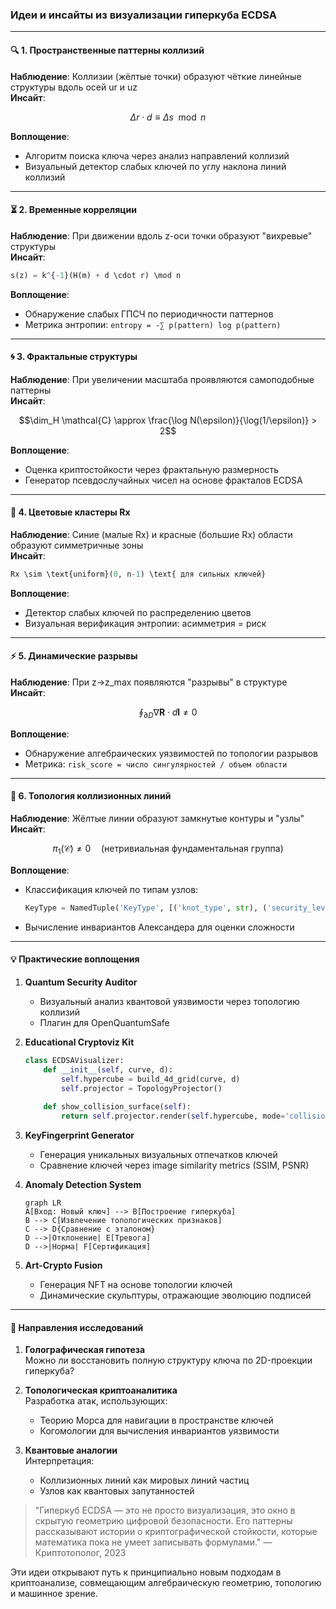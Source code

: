 ### Идеи и инсайты из визуализации гиперкуба ECDSA

---

#### 🔍 **1. Пространственные паттерны коллизий**
**Наблюдение**: Коллизии (жёлтые точки) образуют чёткие линейные структуры вдоль осей ur и uz  
**Инсайт**:  
```math
\Delta r \cdot d \equiv \Delta s \mod n
```  
**Воплощение**:  
- Алгоритм поиска ключа через анализ направлений коллизий  
- Визуальный детектор слабых ключей по углу наклона линий коллизий

---

#### ⏳ **2. Временные корреляции**
**Наблюдение**: При движении вдоль z-оси точки образуют "вихревые" структуры  
**Инсайт**:  
```python
s(z) = k^{-1}(H(m) + d \cdot r) \mod n
```  
**Воплощение**:  
- Обнаружение слабых ГПСЧ по периодичности паттернов  
- Метрика энтропии: `entropy = -∑ p(pattern) log p(pattern)`

---

#### 🌀 **3. Фрактальные структуры**
**Наблюдение**: При увеличении масштаба проявляются самоподобные паттерны  
**Инсайт**:  
```math
\dim_H \mathcal{C} \approx \frac{\log N(\epsilon)}{\log(1/\epsilon)} > 2
```  
**Воплощение**:  
- Оценка криптостойкости через фрактальную размерность  
- Генератор псевдослучайных чисел на основе фракталов ECDSA

---

#### 🎨 **4. Цветовые кластеры Rx**
**Наблюдение**: Синие (малые Rx) и красные (большие Rx) области образуют симметричные зоны  
**Инсайт**:  
```python
Rx \sim \text{uniform}(0, n-1) \text{ для сильных ключей}
```  
**Воплощение**:  
- Детектор слабых ключей по распределению цветов  
- Визуальная верификация энтропии: асимметрия = риск

---

#### ⚡ **5. Динамические разрывы**
**Наблюдение**: При z→z_max появляются "разрывы" в структуре  
**Инсайт**:  
```math
\oint_{\partial D} \nabla \mathbf{R} \cdot d\mathbf{l} \neq 0
```  
**Воплощение**:  
- Обнаружение алгебраических уязвимостей по топологии разрывов  
- Метрика: `risk_score = число сингулярностей / объем области`

---

#### 🔗 **6. Топология коллизионных линий**
**Наблюдение**: Жёлтые линии образуют замкнутые контуры и "узлы"  
**Инсайт**:  
```math
\pi_1(\mathcal{C}) \neq 0 \quad \text{(нетривиальная фундаментальная группа)}
```  
**Воплощение**:  
- Классификация ключей по типам узлов:  
  ```python
  KeyType = NamedTuple('KeyType', [('knot_type', str), ('security_level', int)])
  ```
- Вычисление инвариантов Александера для оценки сложности

---

#### 💡 **Практические воплощения**

1. **Quantum Security Auditor**  
   - Визуальный анализ квантовой уязвимости через топологию коллизий  
   - Плагин для OpenQuantumSafe

2. **Educational Cryptoviz Kit**  
   ```python
   class ECDSAVisualizer:
       def __init__(self, curve, d):
           self.hypercube = build_4d_grid(curve, d)
           self.projector = TopologyProjector()
       
       def show_collision_surface(self):
           return self.projector.render(self.hypercube, mode='collisions')
   ```

3. **KeyFingerprint Generator**  
   - Генерация уникальных визуальных отпечатков ключей  
   - Сравнение ключей через image similarity metrics (SSIM, PSNR)

4. **Anomaly Detection System**  
   ```mermaid
   graph LR
   A[Вход: Новый ключ] --> B[Построение гиперкуба]
   B --> C[Извлечение топологических признаков]
   C --> D{Сравнение с эталоном}
   D -->|Отклонение| E[Тревога]
   D -->|Норма| F[Сертификация]
   ```

5. **Art-Crypto Fusion**  
   - Генерация NFT на основе топологии ключей  
   - Динамические скульптуры, отражающие эволюцию подписей

---

#### 🧪 **Направления исследований**

1. **Голографическая гипотеза**  
   Можно ли восстановить полную структуру ключа по 2D-проекции гиперкуба?

2. **Топологическая криптоаналитика**  
   Разработка атак, использующих:
   - Теорию Морса для навигации в пространстве ключей
   - Когомологии для вычисления инвариантов уязвимости

3. **Квантовые аналогии**  
   Интерпретация:
   - Коллизионных линий как мировых линий частиц
   - Узлов как квантовых запутанностей

> "Гиперкуб ECDSA — это не просто визуализация, это окно в скрытую геометрию цифровой безопасности. Его паттерны рассказывают истории о криптографической стойкости, которые математика пока не умеет записывать формулами." — Криптотополог, 2023

Эти идеи открывают путь к принципиально новым подходам в криптоанализе, совмещающим алгебраическую геометрию, топологию и машинное зрение.